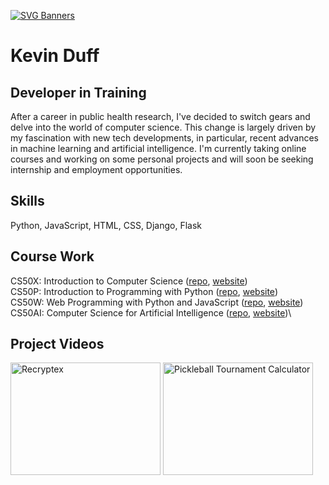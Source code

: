 [![SVG Banners](https://svg-banners.vercel.app/api?type=luminance&text1=KevinDuff_💻&width=900&height=150)](https://github.com/Akshay090/svg-banners)
# Kevin Duff
## Developer in Training

After a career in public health research, I've decided to switch gears and delve into the world of computer science. This change is largely driven by my fascination with new tech developments, in particular, recent advances in machine learning and artificial intelligence. I'm currently taking online courses and working on some personal projects and will soon be seeking internship and employment opportunities.

## Skills
Python, JavaScript, HTML, CSS, Django, Flask

## Course Work
CS50X:  Introduction to Computer Science ([repo](https://github.com/kvnduff/CS50X), [website](https://cs50.harvard.edu/x/2022/))\
CS50P:  Introduction to Programming with Python ([repo](https://github.com/kvnduff/CS50P), [website](https://cs50.harvard.edu/python/2022/))\
CS50W:  Web Programming with Python and JavaScript ([repo](https://github.com/kvnduff/CS50W), [website](https://cs50.harvard.edu/web/2020/))\
CS50AI: Computer Science for Artificial Intelligence ([repo](https://github.com/kvnduff/CS50AI), [website](https://cs50.harvard.edu/ai/2020/))\

## Project Videos
<div>
  <a href="http://www.youtube.com/watch?feature=player_embedded&v=M8JmcAFzFuo" target="_blank"><img src="http://img.youtube.com/vi/M8JmcAFzFuo/0.jpg" 
  alt="Recryptex" width="240" height="180" target="_blank"/></a>
  <a href="http://www.youtube.com/watch?feature=player_embedded&v=WHggJosI90s" target="_blank"><img src="http://img.youtube.com/vi/WHggJosI90s/0.jpg" 
  alt="Pickleball Tournament Calculator" width="240" height="180" target="_blank"/></a>
</div>
